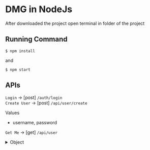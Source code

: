 # DMG in NodeJs

After downloaded the project open terminal in folder of the project

## Running Command
```
$ npm install
```
and 
```
$ npm start
```
## APIs

`Login` -> [post] `/auth/login`<br/>
`Create User` -> [post] `/api/user/create`<br/>

Values
* username, password<br/>

`Get Me` -> [get] `/api/user`<br/>
<!-- TABLE OF CONTENTS -->
<details>
  <summary>Object</summary>
  <ol>
    <li>
      <a href="#">Create Object</a> -> [post] `/api/object`
      <p>Values</p>
      <ul>
        <li>`img`</li>
        <li>`logo`</li>
        <li>`title`</li>
        <li>`description`</li>
        <li>`doneApartments`</li>
        <li>`feld`</li>
      </ul>
    </li>
    <li>
        <a href="#">Get Objects</a> -> [get] `/api/object`
    </li>
    <li>
        <a href="#">Get Object By Id</a> -> [get] `/api/object/{id}`
    </li>
    <li>
        <a href="#">Update Object By Id</a> -> [patch] `/api/object/{id}`
    </li>
    <li>
        <a href="#">Delete Object By Id</a> -> [delete] `/api/object/{id}`
    </li>
  </ol>
</details>


<!-- Values
* img, logo, title, description, doneApartments, feld<br/> -->

<!-- `Get Objects` -> [get] `/api/object`<br/>
`Get Object By Id` -> [get] `/api/object/{id}`<br/>
`Update Object By Id` -> [patch] `/api/object/{id}`<br/>
`Delete Object By Id` -> [delete] `/api/object/{id}`<br/> -->

